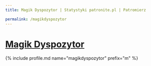 ```yaml
---
title: Magik Dyspozytor | Statystyki patronite.pl | Patromierz

permalink: /magikdyspozytor
---
```


# [Magik Dyspozytor](https://patronite.pl/magikdyspozytor)

{% include profile.md name="magikdyspozytor" prefix="m" %}

